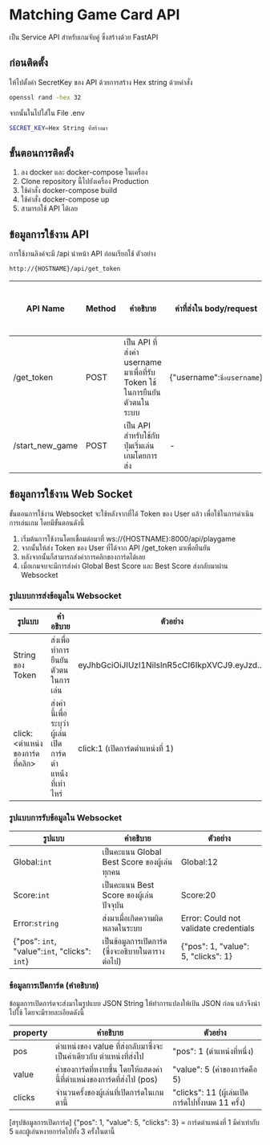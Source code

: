 # Matching Game Card API

เป็น Service API สำหรับเกมจับคู่ ซึ่งสร้างด้วย FastAPI

## ก่อนติดตั้ง

ให้ไปตั้งค่า SecretKey ของ API ด้วยการสร้าง Hex string ด้วยคำสั่ง

```bash
openssl rand -hex 32
```

จากนั้นในไปใส่ใน File .env

```bash
SECRET_KEY=Hex String ที่สร้างมา
```

## ขั้นตอนการติดตั้ง

1. ลง docker และ docker-compose ในเครื่อง
2. Clone repository นี้ไปยังเครื่อง Production
3. ใช้คำสั่ง docker-compose build
4. ใช้คำสั่ง docker-compose up
5. สามารถใช้ API ได้เลย

## ข้อมูลการใช้งาน API

การใช้งานลิงค์จะมี /api นำหน้า API ก่อนเรียกใช้ ตัวอย่าง

```sh
http://{HOSTNAME}/api/get_token
```

| API Name        | Method | คำอธิบาย                                                                  | ค่าที่ส่งใน body/request  | จำเป็นต้องใส่ Token ใน Header |
| --------------- | ------ | ------------------------------------------------------------------------- | ------------------------- | ----------------------------- |
| /get_token      | POST   | เป็น API ที่ส่งค่า username มาเพื่อที่รับ Token ใช้ในการยืนยันตัวตนในระบบ | {"username":`ชื่อusername`} | ไม่                           |
| /start_new_game | POST   | เป็น API สำหรับใช้กับปุ่มเริ่มเล่นเกมโดยการส่ง                            | -                         | จำเป็น                        |

## ข้อมูลการใช้งาน Web Socket

ขั้นตอนการใช้งาน Websocket จะใช้หลังจากที่ได้ Token ของ User แล้ว เพื่อใช้ในการดำเนินการเล่นเกม โดยมีขั้นตอนดังนี้

1. เริ่มต้นการใช้งานโดยเชื่อมต่อมาที่ ws://{HOSTNAME}:8000/api/playgame
2. จากนั้นให้ส่ง Token ของ User ที่ได้จาก API /get_token มาเพื่อยืนยัน
3. หลังจากนั้นก็สามารถส่งค่าการคลิกของการ์ดได้เลย
4. เมื่อเกมจบจะมีการส่งค่า Global Best Score และ Best Score ส่งกลับมาผ่าน Websocket

### รูปแบบการส่งข้อมูลใน Websocket

| รูปแบบ                         | คำอธิบาย                                                 | ตัวอย่าง                                       |
| ------------------------------ | -------------------------------------------------------- | ---------------------------------------------- |
| String ของ Token               | ส่งเพื่อทำการยืนยันตัวตนในการเล่น                        | eyJhbGciOiJIUzI1NiIsInR5cCI6IkpXVCJ9.eyJzd.... |
| click:<ตำแหน่งของการ์ดที่คลิก> | ส่งค่านี้เพื่อระบุว่าผู้เล่นเปิดการ์ดตำแหน้่งที่เท่าไหร่ | click:1 (เปิดการ์ดตำแหน่งที่ 1)                |

### รูปแบบการรับข้อมูลใน Websocket

| รูปแบบ                                         | คำอธิบาย                                          | ตัวอย่าง                              |
| ---------------------------------------------- | ------------------------------------------------- | ------------------------------------- |
| Global:`int`                                   | เป็นคะแนน Global Best Score ของผู้เล่นทุกคน       | Global:12                             |
| Score:`int`                                    | เป็นคะแนน Best Score ของผู้เล่นปัจจุบัน           | Score:20                              |
| Error:`string`                                 | ส่งมาเมื่อเกิดความผิดพลาดในระบบ                   | Error: Could not validate credentials |
| {"pos": `int`, "value":`int`, "clicks": `int`} | เป็นข้อมูลการเปิดการ์ด (ซึ่งจะอธิบายในตารางต่อไป) | {"pos": 1, "value": 5, "clicks": 1}   |

### ข้อมูลการเปิดการ์ด (คำอธิบาย)

ข้อมูลการเปิดการ์ดจะส่งมาในรูปแบบ JSON String ให้ทำการแปลงให้เป้น JSON ก่อน แล้วจึงนำไปใช้ โดยจะมีรายละเอียดดังนี้

| property | คำอธิบาย                                                                | ตัวอย่าง                                          |
| -------- | ----------------------------------------------------------------------- | ------------------------------------------------- |
| pos      | ตำแหน่งของ value ที่ส่งกลับมาซึ่งจะเป็นค่าเดียวกับ ตำแหน่งที่ส่งไป      | "pos": 1 (ตำแหน่งที่หนึ่ง)                        |
| value    | ค่าของการ์ดที่หงายขึ้น โดยให้แสดงค่านี้ที่ตำแหน่งของการ์ดที่ส่งไป (pos) | "value": 5 (ค่าของการ์ดคือ 5)                     |
| clicks   | จำนวนครั้งของผู้เล่นที่เปิดการ์ดในเกมตานี้                              | "clicks": 11 (ผู้เล่นเปิดการ์ดไปทั้งหมด 11 ครั้ง) |

[สรุปข้อมูลการเปิดการ์ด] {"pos": 1, "value": 5, "clicks": 3} = การ์ดตำแหน่งที่ 1 มีค่าเท่ากับ 5 และผู้เล่นหงายการ์ดไปทั้ง 3 ครั้งในตานี้
